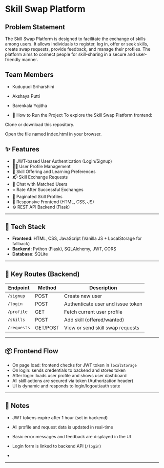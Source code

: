 # Skill Swap Platform

## Problem Statement
The Skill Swap Platform is designed to facilitate the exchange of skills among users. It allows individuals to register, log in, offer or seek skills, create swap requests, provide feedback, and manage their profiles. The platform aims to connect people for skill-sharing in a secure and user-friendly manner.

## Team Members
- Kudupudi Sriharshini
- Akshaya Putti
- Barenkala Yojitha

- 🚀 How to Run the Project
To explore the Skill Swap Platform frontend:

Clone or download this repository.

Open the file named index.html in your browser.
## ✨ Features

- 🔐 JWT-based User Authentication (Login/Signup)
- 🧑‍💼 User Profile Management
- 🧠 Skill Offering and Learning Preferences
- 📬 Skill Exchange Requests
- 💬 Chat with Matched Users
- ⭐ Rate After Successful Exchanges
- 📄 Paginated Skill Profiles
- 🎨 Responsive Frontend (HTML, CSS, JS)
- ⚙️ REST API Backend (Flask)

---

## 🧱 Tech Stack

- **Frontend**: HTML, CSS, JavaScript (Vanilla JS + LocalStorage for fallback)
- **Backend**: Python (Flask), SQLAlchemy, JWT, CORS
- **Database**: SQLite

---

## 🔗 Key Routes (Backend)

| Endpoint         | Method | Description                          |
|------------------|--------|--------------------------------------|
| `/signup`        | POST   | Create new user                      |
| `/login`         | POST   | Authenticate user and issue token   |
| `/profile`       | GET    | Fetch current user profile          |
| `/skills`        | POST   | Add skill (offered/wanted)          |
| `/requests`      | GET/POST| View or send skill swap requests    |

---

## 📦 Frontend Flow

- On page load: frontend checks for JWT token in `localStorage`
- On login: sends credentials to backend and stores token
- After login: loads user profile and shows user dashboard
- All skill actions are secured via token (Authorization header)
- UI is dynamic and responds to login/logout/auth state

---

## 📝 Notes

- JWT tokens expire after 1 hour (set in backend)
- All profile and request data is updated in real-time
- Basic error messages and feedback are displayed in the UI
- Login form is linked to backend API (`/login`)

- 

---
